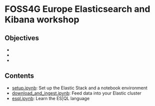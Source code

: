 # FOSS4G Europe Elasticsearch and Kibana workshop

## Objectives

*
*
*

## Contents

* [setup.ipynb](setup.ipynb): Set up the Elastic Stack and a notebook environment
* [download_and_ingest.ipynb](download_and_ingest.ipynb): Feed data into your Elastic cluster
* [esql.ipynb](esql.ipynb): Learn the ES|QL language
